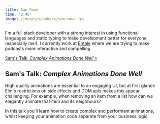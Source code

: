 ```yaml
---
title: Sam Rowe
time: "2:40"
image: /images/speakers/sam-rowe.jpg
---
```


I'm a full stack developer with a strong interest in using functional languages and static typing to make development better for everyone (especially me!). I currently work at [Entale](https://www.entale.co/) where we are trying to make podcasts more interactive and compelling.

[Sam's Talk: *Complex Animations Done Well* &raquo;](directive:more)

## Sam's Talk: *Complex Animations Done Well*

High quality animations are essential to an engaging UI, but at first glance Elm's restrictions on side effects and DOM apis makes this appear challenging. For example, when removing an item from a list how can we elegantly animate that item and its neighbours?

In this talk you'll learn how to create complex and performant animations, whilst keeping your animation code separate from your business logic.
